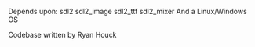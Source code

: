 Depends upon:
sdl2
sdl2_image
sdl2_ttf
sdl2_mixer
And a Linux/Windows OS

Codebase written by Ryan Houck
